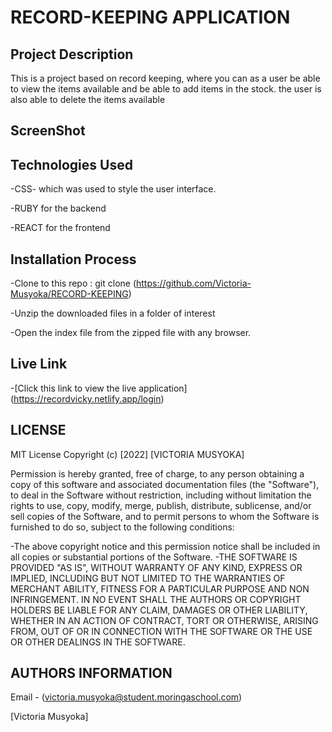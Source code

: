 # RECORD-KEEPING APPLICATION
## Project Description
<!-- This is a project based on shopping, where the user is able to comment on the services provided which will be stored in the  Also, they are able to buy the item provided. This application also enables the user to view the items on the homepage. Contact information is also provided to contact the owner. -->
This is a project based on record keeping, where you can as a user be able to view the items available and be able to add items in the stock. the user is also able to delete the items available
## ScreenShot


## Technologies Used
 
 -CSS- which was used to style the user interface.

 -RUBY for the backend

 -REACT for the frontend

 



## Installation Process
-Clone to this repo : git clone (https://github.com/Victoria-Musyoka/RECORD-KEEPING)

 -Unzip the downloaded files in a folder of interest

-Open the index file from the zipped file with any browser.




## Live Link

-[Click this link to view the live application]  (https://recordvicky.netlify.app/login)
## LICENSE

MIT License
Copyright (c) [2022] [VICTORIA MUSYOKA]

Permission is hereby granted, free of charge, to any person obtaining a copy of this software and associated documentation files (the "Software"), to deal in the Software without restriction, including without limitation the rights to use, copy, modify, merge, publish, distribute, sublicense, and/or sell copies of the Software, and to permit persons to whom the Software is furnished to do so, subject to the following conditions:

-The above copyright notice and this permission notice shall be included in all copies or substantial portions of the Software.
-THE SOFTWARE IS PROVIDED "AS IS", WITHOUT WARRANTY OF ANY KIND, EXPRESS OR IMPLIED, INCLUDING BUT NOT LIMITED TO THE WARRANTIES OF MERCHANT ABILITY, FITNESS FOR A PARTICULAR PURPOSE AND NON INFRINGEMENT. IN NO EVENT SHALL THE AUTHORS OR COPYRIGHT HOLDERS BE LIABLE FOR ANY CLAIM, DAMAGES OR OTHER LIABILITY, WHETHER IN AN ACTION OF CONTRACT, TORT OR OTHERWISE, ARISING FROM, OUT OF OR IN CONNECTION WITH THE SOFTWARE OR THE USE OR OTHER DEALINGS IN THE SOFTWARE.

## AUTHORS INFORMATION

Email -  (victoria.musyoka@student.moringaschool.com)

[Victoria Musyoka]

